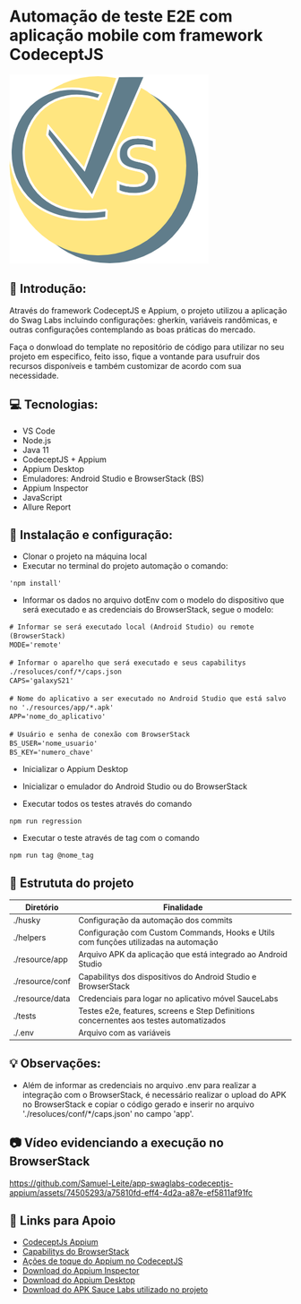 # Automação de teste E2E com aplicação mobile com framework CodeceptJS

![Alt text](image.png)

## 🚀 Introdução:

Através do framework CodeceptJS e Appium, o projeto utilizou a aplicação do Swag Labs incluindo configurações: gherkin, variáveis randômicas, e outras configurações contemplando as boas práticas do mercado.

Faça o donwload do template no repositório de código para utilizar no seu projeto em especifico, feito isso, fique a vontande para usufruir dos recursos disponíveis e também customizar de acordo com sua necessidade.

## 💻 Tecnologias:

- VS Code
- Node.js
- Java 11
- CodeceptJS + Appium
- Appium Desktop
- Emuladores: Android Studio e BrowserStack (BS)
- Appium Inspector
- JavaScript
- Allure Report

## 🤖 Instalação e configuração:

- Clonar o projeto na máquina local
- Executar no terminal do projeto automação o comando:

```
'npm install'
```

- Informar os dados no arquivo dotEnv com o modelo do dispositivo que será executado e as credenciais do BrowserStack, segue o modelo:

```
# Informar se será executado local (Android Studio) ou remote (BrowserStack)
MODE='remote'

# Informar o aparelho que será executado e seus capabilitys ./resoluces/conf/*/caps.json
CAPS='galaxyS21'

# Nome do aplicativo a ser executado no Android Studio que está salvo no './resources/app/*.apk'
APP='nome_do_aplicativo'

# Usuário e senha de conexão com BrowserStack
BS_USER='nome_usuario'
BS_KEY='numero_chave'
```

- Inicializar o Appium Desktop

- Inicializar o emulador do Android Studio ou do BrowserStack

- Executar todos os testes através do comando

```
npm run regression
```

- Executar o teste através de tag com o comando

```
npm run tag @nome_tag
```

## 📂 Estrututa do projeto

| Diretório       | Finalidade                                                                             |
| --------------- | -------------------------------------------------------------------------------------- |
| ./husky         | Configuração da automação dos commits                                                  |
| ./helpers       | Configuração com Custom Commands, Hooks e Utils com funções utilizadas na automação    |
| ./resource/app  | Arquivo APK da aplicação que está integrado ao Android Studio                          |
| ./resource/conf | Capabilitys dos dispositivos do Android Studio e BrowserStack                          |
| ./resource/data | Credenciais para logar no aplicativo móvel SauceLabs                                   |
| ./tests         | Testes e2e, features, screens e Step Definitions concernentes aos testes automatizados |
| ./.env          | Arquivo com as variáveis                                                               |

## 💡 Observações:

- Além de informar as credenciais no arquivo .env para realizar a integração com o BrowserStack, é necessário realizar o upload do APK no BrowserStack e copiar o código gerado e inserir no arquivo './resoluces/conf/\*/caps.json' no campo 'app'.

## 📷 Vídeo evidenciando a execução no BrowserStack

https://github.com/Samuel-Leite/app-swaglabs-codeceptjs-appium/assets/74505293/a75810fd-eff4-4d2a-a87e-ef5811af91fc


## 🔗 Links para Apoio

- [CodeceptJs Appium](https://codecept.io/helpers/Appium.html)
- [Capabilitys do BrowserStack](https://www.browserstack.com/app-automate/capabilities?tag=w3c)
- [Ações de toque do Appium no CodeceptJS](https://sandeepqaops.medium.com/appium-touch-actions-in-codeceptjs-double-tap-press-long-press-drag-and-drop-etc-390b0edca65d)
- [Download do Appium Inspector](https://github.com/appium/appium-inspector/releases)
- [Download do Appium Desktop](https://github.com/appium/appium-desktop/releases)
- [Download do APK Sauce Labs utilizado no projeto](https://github.com/saucelabs/sample-app-mobile/releases/tag/2.7.1)
